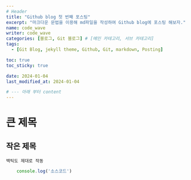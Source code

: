 ```yaml
---
# Header
title: "Github blog 첫 번째 포스팅"
excerpt: "마크다운 문법을 이용해 md파일을 작성하여 Github blog에 포스팅 해보자."
name: code_wave
writer: code_wave
categories: [블로그, Git 블로그] # [메인 카테고리, 서브 카테고리]
tags:
  - [Git Blog, jekyll theme, Github, Git, markdown, Posting]

toc: true
toc_sticky: true

date: 2024-01-04
last_modified_at: 2024-01-04

# --- 아래 부터 content
---
```


# 큰 제목

## 작은 제목

`백틱도 제대로 작동`

```js
    console.log('소스코드')
```
